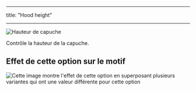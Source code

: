 - - -
title: "Hood height"
- - -

![Hauteur de capuche](./hoodheight.svg)

Contrôle la hauteur de la capuche.

## Effet de cette option sur le motif

![Cette image montre l'effet de cette option en superposant plusieurs variantes qui ont une valeur différente pour cette option](huey_hoodheight_sample.svg "Effect of this option on the pattern")
